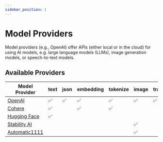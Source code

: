 ```yaml
---
sidebar_position: 1
---
```


# Model Providers

Model providers (e.g., OpenAI) offer APIs (either local or in the cloud) for using AI models, e.g. large language models (LLMs), image generation models, or speech-to-text models.

## Available Providers

| Model Provider                                             | text | json | embedding | tokenize | image | transcription |
| ---------------------------------------------------------- | ---- | ---- | --------- | -------- | ----- | ------------- |
| [OpenAI](/integration/model-provider/openai)               | ✅   | ✅   | ✅        | ✅       | ✅    | ✅            |
| [Cohere](/integration/model-provider/cohere)               | ✅   |      | ✅        | ✅       |       |               |
| [Hugging Face](/integration/model-provider/huggingface)    | ✅   |      |           |          |       |               |
| [Stability AI](/integration/model-provider/stability)      |      |      |           |          | ✅    |               |
| [Automatic1111](/integration/model-provider/automatic1111) |      |      |           |          | ✅    |               |
